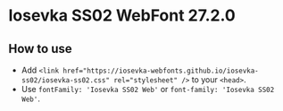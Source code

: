 # Iosevka SS02 WebFont 27.2.0

## How to use

- Add `<link href="https://iosevka-webfonts.github.io/iosevka-ss02/iosevka-ss02.css" rel="stylesheet" />` to your `<head>`.
- Use `fontFamily: 'Iosevka SS02 Web'` or `font-family: 'Iosevka SS02 Web'`.
